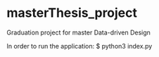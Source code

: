 # masterThesis_project
Graduation project for master Data-driven Design


In order to run the application:
$ python3 index.py
